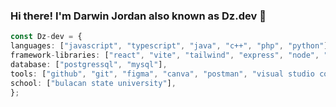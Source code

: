 ### Hi there! I'm Darwin Jordan also known as Dz.dev 👋 

```typescript
const Dz-dev = {
languages: ["javascript", "typescript", "java", "c++", "php", "python"],
framework-libraries: ["react", "vite", "tailwind", "express", "node", "jquery", "tailwind", "bootstrap"],
database: ["postgressql", "mysql"],
tools: ["github", "git", "figma", "canva", "postman", "visual studio code"],
school: ["bulacan state university"],
};



